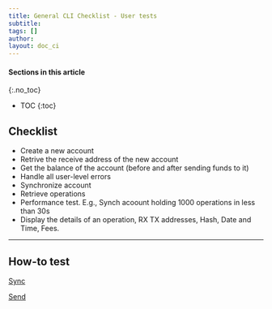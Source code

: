 ```yaml
---
title: General CLI Checklist - User tests
subtitle:
tags: []
author:
layout: doc_ci
---
```


#### Sections in this article
{:.no_toc}
* TOC
{:toc}

## Checklist

- Create a new account
- Retrive the receive address of the new account
- Get the balance of the account (before and after sending funds to it)
- Handle all user-level errors
- Synchronize account
- Retrieve operations
- Performance test. E.g., Synch acoount holding 1000 operations in less than 30s
- Display the details of an operation, RX TX addresses, Hash, Date and Time, Fees.

---

## How-to test

[Sync](../58_live_common_test_framework/#sync-accounts)


[Send](../58_live_common_test_framework/#send-get-transaction-status)

